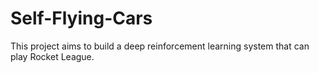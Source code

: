 # Self-Flying-Cars
This project aims to build a deep reinforcement learning system that can play Rocket League.

